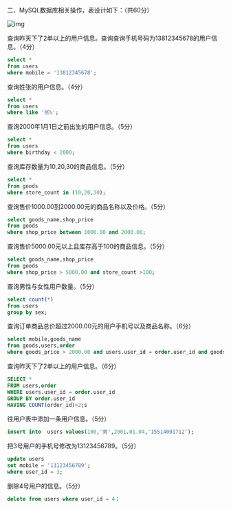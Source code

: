 二、MySQL数据库相关操作，表设计如下：（共60分）

![img](D:\软件测试\Software_Test\Markdown\第三次测试.assets\wps1.jpg) 

查询昨天下了2单以上的用户信息。查询查询手机号码为13812345678的用户信息。（4分）

 ```sql
 select *
 from users
 where mobile = '13812345678';
 ```

查询姓张的用户信息。（4分）

 ```sql
 select *
 from users
 where like '张%';
 ```

查询2000年1月1日之前出生的用户信息。（5分）

 ```sql
 select *
 from users
 where birthday < 2000;
 ```

查询库存数量为10,20,30的商品信息。（5分）

 ```sql
 select *
 from goods
 where store_count in (10,20,30);
 ```

查询售价1000.00到2000.00元的商品名称以及价格。（5分）

 ```sql
 select goods_name,shop_price
 from goods
 where shop_price between 1000.00 and 2000.00;
 ```

查询售价5000.00元以上且库存高于100的商品信息。（5分）

```sql 
select goods_name,shop_price
from goods
where shop_price > 5000.00 and store_count >100;
```

查询男性与女性用户数量。（5分）

 ```sql
 select count(*)
 from users
 group by sex;
 ```

查询订单商品总价超过2000.00元的用户手机号以及商品名称。（6分）

 ```sql
 select mobile,goods_name
 from goods,users,order
 where goods_price > 2000.00 and users.user_id = order.user_id and goods.good_id = order.good_id;
 ```

查询昨天下了2单以上的用户信息。（6分）

 ```sql
 SELECT *
 FROM users,order
 WHERE users.user_id = order.user_id
 GROUP BY order.user_id
 HAVING COUNT(order_id)>2;s
 ```

往用户表中添加一条用户信息。（5分）

 ```sql
 insert into  users values(100,'男',2001.01.04,'15514091712');
 ```

把3号用户的手机号修改为13123456789。（5分）

 ```sql
 update users
 set mobile = '13123456789';
 where user_id = 3;
 ```

删除4号用户的信息。（5分）

```sql
delete from users where user_id = 4；
